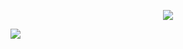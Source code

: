 <p align="center">
<img src="https://file.garden/ZsDIhjQ9dy2RG4Fr/git"/>
</p>

![](https://komarev.com/ghpvc/?username=ranpos&color=dedede) <br>

